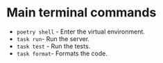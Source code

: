 # Main terminal commands

- ```poetry shell``` - Enter the virtual environment.
- ```task run```- Run the server. 
- ```task test``` - Run the tests. 
- ```task format```- Formats the code.